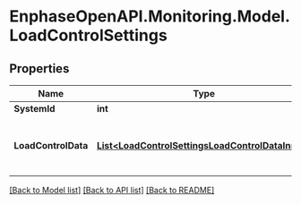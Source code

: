 # EnphaseOpenAPI.Monitoring.Model.LoadControlSettings

## Properties

Name | Type | Description | Notes
------------ | ------------- | ------------- | -------------
**SystemId** | **int** |  | [optional] 
**LoadControlData** | [**List&lt;LoadControlSettingsLoadControlDataInner&gt;**](LoadControlSettingsLoadControlDataInner.md) | Load control data for all the configured loads. | [optional] 

[[Back to Model list]](../README.md#documentation-for-models) [[Back to API list]](../README.md#documentation-for-api-endpoints) [[Back to README]](../README.md)

